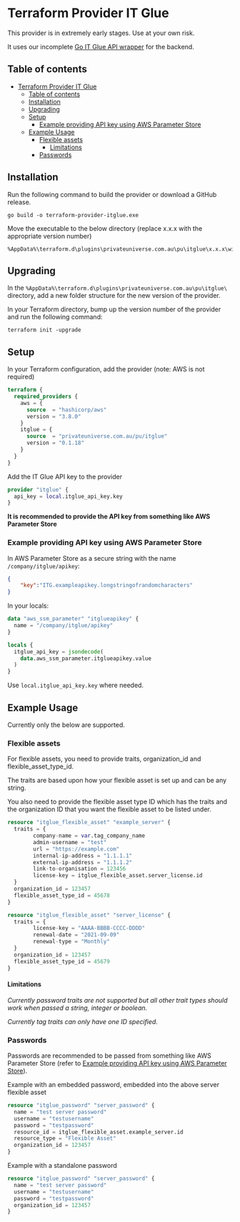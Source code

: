 # Terraform Provider IT Glue

This provider is in extremely early stages. Use at your own risk.

It uses our incomplete [Go IT Glue API wrapper](https://github.com/Private-Universe/itglue) for the backend.

## Table of contents

- [Terraform Provider IT Glue](#terraform-provider-it-glue)
  - [Table of contents](#table-of-contents)
  - [Installation](#installation)
  - [Upgrading](#upgrading)
  - [Setup](#setup)
    - [Example providing API key using AWS Parameter Store](#example-providing-api-key-using-aws-parameter-store)
  - [Example Usage](#example-usage)
    - [Flexible assets](#flexible-assets)
      - [Limitations](#limitations)
    - [Passwords](#passwords)

## Installation

Run the following command to build the provider or download a GitHub release.

```shell
go build -o terraform-provider-itglue.exe
```

Move the executable to the below directory (replace x.x.x with the appropriate version number)
```
%AppData%\terraform.d\plugins\privateuniverse.com.au\pu\itglue\x.x.x\windows_amd64\
```

## Upgrading

In the `%AppData%\terraform.d\plugins\privateuniverse.com.au\pu\itglue\` directory, add a new folder structure for the new version of the provider.

In your Terraform directory, bump up the version number of the provider and run the following command:

```shell
terraform init -upgrade
```

## Setup

In your Terraform configuration, add the provider (note: AWS is not required)
```terraform
terraform {
  required_providers {
    aws = {
      source  = "hashicorp/aws"
      version = "3.8.0"
    }
    itglue = {
      source  = "privateuniverse.com.au/pu/itglue"
      version = "0.1.18"
    }
  }
}
```

Add the IT Glue API key to the provider
```terraform
provider "itglue" {
  api_key = local.itglue_api_key.key
}
```

**It is recommended to provide the API key from something like AWS Parameter Store**

### Example providing API key using AWS Parameter Store

In AWS Parameter Store as a secure string with the name `/company/itglue/apikey`:
```json
{
    "key":"ITG.exampleapikey.longstringofrandomcharacters"
}
```

In your locals:
```terraform
data "aws_ssm_parameter" "itglueapikey" {
  name = "/company/itglue/apikey"
}

locals {
  itglue_api_key = jsondecode(
    data.aws_ssm_parameter.itglueapikey.value
  )
}
```

Use `local.itglue_api_key.key` where needed.

## Example Usage

Currently only the below are supported.

### Flexible assets

For flexible assets, you need to provide traits, organization_id and flexible_asset_type_id.

The traits are based upon how your flexible asset is set up and can be any string.

You also need to provide the flexible asset type ID which has the traits and the organization ID that you want the flexible asset to be listed under.

```terraform
resource "itglue_flexible_asset" "example_server" {
  traits = {
        company-name = var.tag_company_name
        admin-username = "test"
        url = "https://example.com"
        internal-ip-address = "1.1.1.1"
        external-ip-address = "1.1.1.2"
        link-to-organisation = 123456
        license-key = itglue_flexible_asset.server_license.id
  }
  organization_id = 123457
  flexible_asset_type_id = 45678
}

resource "itglue_flexible_asset" "server_license" {
  traits = {
        license-key = "AAAA-BBBB-CCCC-DDDD"
        renewal-date = "2021-09-09"
        renewal-type = "Monthly"
  }
  organization_id = 123457
  flexible_asset_type_id = 45679
}
```

#### Limitations

*Currently password traits are not supported but all other trait types should work when passed a string, integer or boolean.*

*Currently tag traits can only have one ID specified.*

### Passwords

Passwords are recommended to be passed from something like AWS Parameter Store (refer to [Example providing API key using AWS Parameter Store](#example-providing-api-key-using-aws-parameter-store)).

Example with an embedded password, embedded into the above server flexible asset

```terraform
resource "itglue_password" "server_password" {
  name = "test server password"
  username = "testusername"
  password = "testpassword"
  resource_id = itglue_flexible_asset.example_server.id
  resource_type = "Flexible Asset"
  organization_id = 123457
}
```

Example with a standalone password

```terraform
resource "itglue_password" "server_password" {
  name = "test server password"
  username = "testusername"
  password = "testpassword"
  organization_id = 123457
}
```